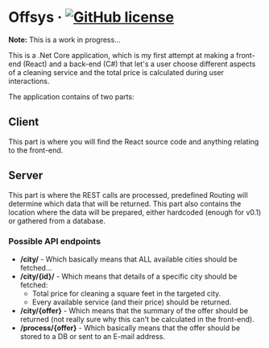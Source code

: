 # Offsys &middot; [![GitHub license](https://img.shields.io/badge/license-ISC-blue.svg)](https://github.com/goldenmaza/offsys/blob/master/LICENSE.md)

**Note:** This is a work in progress...

This is a .Net Core application, which is my first attempt at making a front-end (React) and
a back-end (C#) that let's a user choose different aspects of a cleaning service and the total
price is calculated during user interactions.

The application contains of two parts:

## Client

This part is where you will find the React source code and anything relating to the front-end.

## Server

This part is where the REST calls are processed, predefined Routing will determine which data
that will be returned. This part also contains the location where the data will be prepared, either
hardcoded (enough for v0.1) or gathered from a database.

### Possible API endpoints

* **/city/** - Which basically means that ALL available cities should be fetched...
* **/city/{id}/** - Which means that details of a specific city should be fetched:
  * Total price for cleaning a square feet in the targeted city.
  * Every available service (and their price) should be returned.
* **/city/{offer}** - Which means that the summary of the offer should be returned (not really sure why this can't be calculated in the front-end).
* **/process/{offer}** - Which basically means that the offer should be stored to a DB or sent to an E-mail address.
